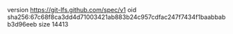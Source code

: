 version https://git-lfs.github.com/spec/v1
oid sha256:67c68f8ca3dd4d71003421ab883b24c957cdfac247f7434f1baabbabb3d96eeb
size 14413
